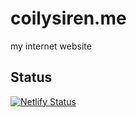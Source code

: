 # coilysiren.me

my internet website

## Status

[![Netlify Status](https://api.netlify.com/api/v1/badges/b6cfcd3d-e5e6-4893-86da-2a218fa8587f/deploy-status)](https://app.netlify.com/sites/coilysiren-dot-me/deploys)
